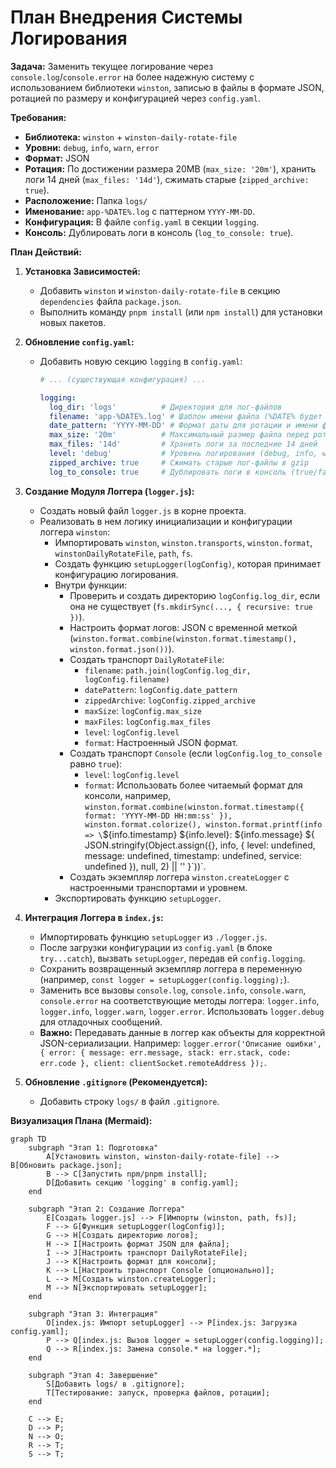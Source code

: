 # План Внедрения Системы Логирования

**Задача:** Заменить текущее логирование через `console.log`/`console.error` на более надежную систему с использованием библиотеки `winston`, записью в файлы в формате JSON, ротацией по размеру и конфигурацией через `config.yaml`.

**Требования:**
*   **Библиотека:** `winston` + `winston-daily-rotate-file`
*   **Уровни:** `debug`, `info`, `warn`, `error`
*   **Формат:** JSON
*   **Ротация:** По достижении размера 20MB (`max_size: '20m'`), хранить логи 14 дней (`max_files: '14d'`), сжимать старые (`zipped_archive: true`).
*   **Расположение:** Папка `logs/`
*   **Именование:** `app-%DATE%.log` с паттерном `YYYY-MM-DD`.
*   **Конфигурация:** В файле `config.yaml` в секции `logging`.
*   **Консоль:** Дублировать логи в консоль (`log_to_console: true`).

**План Действий:**

1.  **Установка Зависимостей:**
    *   Добавить `winston` и `winston-daily-rotate-file` в секцию `dependencies` файла `package.json`.
    *   Выполнить команду `pnpm install` (или `npm install`) для установки новых пакетов.

2.  **Обновление `config.yaml`:**
    *   Добавить новую секцию `logging` в `config.yaml`:
        ```yaml
        # ... (существующая конфигурация) ...

        logging:
          log_dir: 'logs'          # Директория для лог-файлов
          filename: 'app-%DATE%.log' # Шаблон имени файла (%DATE% будет заменен)
          date_pattern: 'YYYY-MM-DD' # Формат даты для ротации и имени файла
          max_size: '20m'          # Максимальный размер файла перед ротацией (20MB)
          max_files: '14d'         # Хранить логи за последние 14 дней
          level: 'debug'           # Уровень логирования (debug, info, warn, error)
          zipped_archive: true     # Сжимать старые лог-файлы в gzip
          log_to_console: true     # Дублировать логи в консоль (true/false)
        ```

3.  **Создание Модуля Логгера (`logger.js`):**
    *   Создать новый файл `logger.js` в корне проекта.
    *   Реализовать в нем логику инициализации и конфигурации логгера `winston`:
        *   Импортировать `winston`, `winston.transports`, `winston.format`, `winstonDailyRotateFile`, `path`, `fs`.
        *   Создать функцию `setupLogger(logConfig)`, которая принимает конфигурацию логирования.
        *   Внутри функции:
            *   Проверить и создать директорию `logConfig.log_dir`, если она не существует (`fs.mkdirSync(..., { recursive: true })`).
            *   Настроить формат логов: JSON с временной меткой (`winston.format.combine(winston.format.timestamp(), winston.format.json())`).
            *   Создать транспорт `DailyRotateFile`:
                *   `filename`: `path.join(logConfig.log_dir, logConfig.filename)`
                *   `datePattern`: `logConfig.date_pattern`
                *   `zippedArchive`: `logConfig.zipped_archive`
                *   `maxSize`: `logConfig.max_size`
                *   `maxFiles`: `logConfig.max_files`
                *   `level`: `logConfig.level`
                *   `format`: Настроенный JSON формат.
            *   Создать транспорт `Console` (если `logConfig.log_to_console` равно `true`):
                *   `level`: `logConfig.level`
                *   `format`: Использовать более читаемый формат для консоли, например, `winston.format.combine(winston.format.timestamp({ format: 'YYYY-MM-DD HH:mm:ss' }), winston.format.colorize(), winston.format.printf(info => \`\${info.timestamp} \${info.level}: \${info.message} \${ JSON.stringify(Object.assign({}, info, { level: undefined, message: undefined, timestamp: undefined, service: undefined }), null, 2) || '' }\`))`.
            *   Создать экземпляр логгера `winston.createLogger` с настроенными транспортами и уровнем.
        *   Экспортировать функцию `setupLogger`.

4.  **Интеграция Логгера в `index.js`:**
    *   Импортировать функцию `setupLogger` из `./logger.js`.
    *   После загрузки конфигурации из `config.yaml` (в блоке `try...catch`), вызвать `setupLogger`, передав ей `config.logging`.
    *   Сохранить возвращенный экземпляр логгера в переменную (например, `const logger = setupLogger(config.logging);`).
    *   Заменить все вызовы `console.log`, `console.info`, `console.warn`, `console.error` на соответствующие методы логгера: `logger.info`, `logger.info`, `logger.warn`, `logger.error`. Использовать `logger.debug` для отладочных сообщений.
    *   **Важно:** Передавать данные в логгер как объекты для корректной JSON-сериализации. Например: `logger.error('Описание ошибки', { error: { message: err.message, stack: err.stack, code: err.code }, client: clientSocket.remoteAddress });`.

5.  **Обновление `.gitignore` (Рекомендуется):**
    *   Добавить строку `logs/` в файл `.gitignore`.

**Визуализация Плана (Mermaid):**

```mermaid
graph TD
    subgraph "Этап 1: Подготовка"
        A[Установить winston, winston-daily-rotate-file] --> B[Обновить package.json];
        B --> C[Запустить npm/pnpm install];
        D[Добавить секцию 'logging' в config.yaml];
    end

    subgraph "Этап 2: Создание Логгера"
        E[Создать logger.js] --> F[Импорты (winston, path, fs)];
        F --> G[Функция setupLogger(logConfig)];
        G --> H[Создать директорию логов];
        H --> I[Настроить формат JSON для файла];
        I --> J[Настроить транспорт DailyRotateFile];
        J --> K[Настроить формат для консоли];
        K --> L[Настроить транспорт Console (опционально)];
        L --> M[Создать winston.createLogger];
        M --> N[Экспортировать setupLogger];
    end

    subgraph "Этап 3: Интеграция"
        O[index.js: Импорт setupLogger] --> P[index.js: Загрузка config.yaml];
        P --> Q[index.js: Вызов logger = setupLogger(config.logging)];
        Q --> R[index.js: Замена console.* на logger.*];
    end

    subgraph "Этап 4: Завершение"
        S[Добавить logs/ в .gitignore];
        T[Тестирование: запуск, проверка файлов, ротации];
    end

    C --> E;
    D --> P;
    N --> O;
    R --> T;
    S --> T;